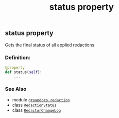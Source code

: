 ﻿---
title: status property
second_title: GroupDocs.Redaction for Python via .NET API References
description: 
type: docs
url: /python-net/groupdocs.redaction/redactorchangelog/status/
is_root: false
weight: 40
---

## status property


Gets the final status of all applied redactions.
### Definition:
```python
@property
def status(self):
    ...
```

### See Also
* module [`groupdocs.redaction`](../../)
* class [`RedactionStatus`](/redaction/python-net/groupdocs.redaction/redactionstatus)
* class [`RedactorChangeLog`](/redaction/python-net/groupdocs.redaction/redactorchangelog)
